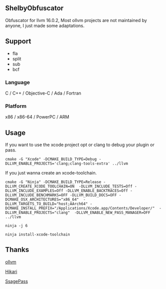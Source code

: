 ## ShelbyObfuscator
Obfuscator for llvm 16.0.2, Most ollvm projects are not maintained by anyone, I just made some adaptations.

## Support
- fla
- split
- sub
- bcf
### Language
C / C++ / Objective-C / Ada / Fortran
### Platform
x86 / x86-64 / PowerPC / ARM

## Usage
If you want to use the xcode project opt or clang to debug your plugin or pass.
```
cmake -G "Xcode" -DCMAKE_BUILD_TYPE=Debug -DLLVM_ENABLE_PROJECTS='clang;clang-tools-extra' ../llvm
```
If you just wanna create an xcode-toolchain.
```
cmake -G "Ninja" -DCMAKE_BUILD_TYPE=Release -DLLVM_CREATE_XCODE_TOOLCHAIN=ON  -DLLVM_INCLUDE_TESTS=Off -DLLVM_INCLUDE_EXAMPLES=Off -DLLVM_ENABLE_BACKTRACES=Off -DLLVM_INCLUDE_BENCHMARKS=OFF -DLLVM_BUILD_DOCS=OFF -DCMAKE_OSX_ARCHITECTURES="x86_64"  -DLLVM_TARGETS_TO_BUILD="host;AArch64" -DCMAKE_INSTALL_PREFIX="/Applications/Xcode.app/Contents/Developer/"  -DLLVM_ENABLE_PROJECTS="clang"  -DLLVM_ENABLE_NEW_PASS_MANAGER=OFF ../llvm
```
```
ninja -j 6
```
```
ninja install-xcode-toolchain
```

## Thanks
[ollvm](https://github.com/obfuscator-llvm/obfuscator)

[Hikari](https://github.com/HikariObfuscator/Hikari)

[SsagePass](https://github.com/SsageParuders/SsagePass)



